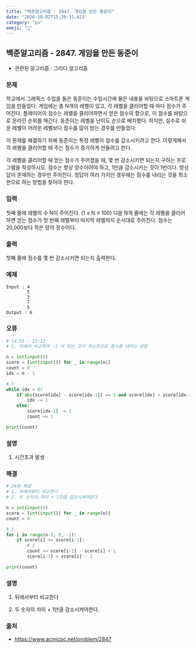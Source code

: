 ```yaml
---
title: "백준알고리즘 - 2847. 게임을 만든 동준이"
date: "2020-10-02T15:20:31.423"
category: "ps"
emoji: "🌄"
---
```


## 백준알고리즘 - 2847. 게임을 만든 동준이

- 관련된 알고리즘 : 그리디 알고리즘

### 문제

학교에서 그래픽스 수업을 들은 동준이는 수업시간에 들은 내용을 바탕으로 스마트폰 게임을 만들었다. 게임에는 총 N개의 레벨이 있고, 각 레벨을 클리어할 때 마다 점수가 주어진다. 플레이어의 점수는 레벨을 클리어하면서 얻은 점수의 합으로, 이 점수를 바탕으로 온라인 순위를 매긴다. 동준이는 레벨을 난이도 순으로 배치했다. 하지만, 실수로 쉬운 레벨이 어려운 레벨보다 점수를 많이 받는 경우를 만들었다.

이 문제를 해결하기 위해 동준이는 특정 레벨의 점수를 감소시키려고 한다. 이렇게해서 각 레벨을 클리어할 때 주는 점수가 증가하게 만들려고 한다.

각 레벨을 클리어할 때 얻는 점수가 주어졌을 때, 몇 번 감소시키면 되는지 구하는 프로그램을 작성하시오. 점수는 항상 양수이어야 하고, 1만큼 감소시키는 것이 1번이다. 항상 답이 존재하는 경우만 주어진다. 정답이 여러 가지인 경우에는 점수를 내리는 것을 최소한으로 하는 방법을 찾아야 한다.

### 입력

첫째 줄에 레벨의 수 N이 주어진다. (1 ≤ N ≤ 100) 다음 N개 줄에는 각 레벨을 클리어하면 얻는 점수가 첫 번째 레벨부터 마지막 레벨까지 순서대로 주어진다. 점수는 20,000보다 작은 양의 정수이다.

### 출력

첫째 줄에 점수를 몇 번 감소시키면 되는지 출력한다.

### 예제

```
Input : 4
        5
        3
        7
        5
Output : 6
```

### 오류

```python
# 14:55 - 15:12
# 1. 뒤에서 비교하여 -1 이 되는 것이 최소한으로 점수를 내리는 방법

n = int(input())
score = [int(input()) for _ in range(n)]
count = 0
idx = n - 1

# 1
while idx > 0:
    if abs(score[idx] - score[idx-1]) == 1 and score[idx] > score[idx-1]:
        idx -= 1
    else:
        score[idx-1] -= 1
        count += 1

print(count)

```

### 설명

1. 시간초과 발생

### 해결

```python
# 24분 해결
# 1. 뒤에서부터 비교한다
# 2. 두 숫자의 차이 + 1만큼 감소시켜야한다.

n = int(input())
score = [int(input()) for _ in range(n)]
count = 0

# 1
for i in range(n-1, 0, -1):
    if score[i] <= score[i-1]:
        # 2
        count += score[i-1] - score[i] + 1
        score[i-1] = score[i] - 1

print(count)
```

### 설명

1. 뒤에서부터 비교한다

2. 두 숫자의 차이 + 1만큼 감소시켜야한다.

### 출처

- https://www.acmicpc.net/problem/2847

